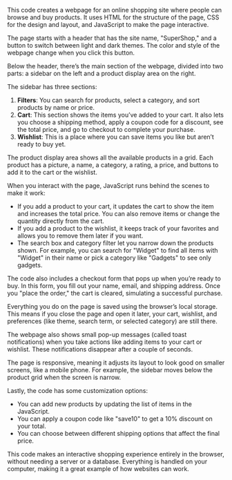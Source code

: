 This code creates a webpage for an online shopping site where people can browse and buy products. It uses HTML for the structure of the page, CSS for the design and layout, and JavaScript to make the page interactive.

The page starts with a header that has the site name, "SuperShop," and a button to switch between light and dark themes. The color and style of the webpage change when you click this button.

Below the header, there’s the main section of the webpage, divided into two parts: a sidebar on the left and a product display area on the right.

The sidebar has three sections:
1. **Filters**: You can search for products, select a category, and sort products by name or price.
2. **Cart**: This section shows the items you’ve added to your cart. It also lets you choose a shipping method, apply a coupon code for a discount, see the total price, and go to checkout to complete your purchase.
3. **Wishlist**: This is a place where you can save items you like but aren’t ready to buy yet.

The product display area shows all the available products in a grid. Each product has a picture, a name, a category, a rating, a price, and buttons to add it to the cart or the wishlist.

When you interact with the page, JavaScript runs behind the scenes to make it work:
- If you add a product to your cart, it updates the cart to show the item and increases the total price. You can also remove items or change the quantity directly from the cart.
- If you add a product to the wishlist, it keeps track of your favorites and allows you to remove them later if you want.
- The search box and category filter let you narrow down the products shown. For example, you can search for "Widget" to find all items with "Widget" in their name or pick a category like "Gadgets" to see only gadgets.

The code also includes a checkout form that pops up when you’re ready to buy. In this form, you fill out your name, email, and shipping address. Once you "place the order," the cart is cleared, simulating a successful purchase.

Everything you do on the page is saved using the browser’s local storage. This means if you close the page and open it later, your cart, wishlist, and preferences (like theme, search term, or selected category) are still there.

The webpage also shows small pop-up messages (called toast notifications) when you take actions like adding items to your cart or wishlist. These notifications disappear after a couple of seconds.

The page is responsive, meaning it adjusts its layout to look good on smaller screens, like a mobile phone. For example, the sidebar moves below the product grid when the screen is narrow.

Lastly, the code has some customization options:
- You can add new products by updating the list of items in the JavaScript.
- You can apply a coupon code like "save10" to get a 10% discount on your total.
- You can choose between different shipping options that affect the final price.

This code makes an interactive shopping experience entirely in the browser, without needing a server or a database. Everything is handled on your computer, making it a great example of how websites can work.